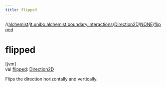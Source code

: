 ```yaml
---
title: flipped
---
```

//[alchemist](../../../../index.html)/[it.unibo.alchemist.boundary.interactions](../../index.html)/[Direction2D](../index.html)/[NONE](index.html)/[flipped](flipped.html)



# flipped



[jvm]\
val [flipped](flipped.html): [Direction2D](../index.html)



Flips the direction horizontally and vertically.




